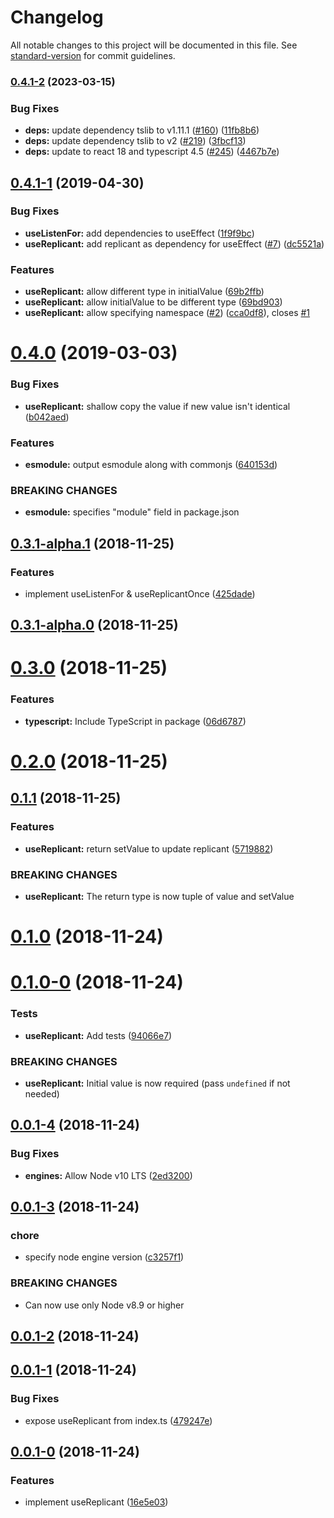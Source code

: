 # Changelog

All notable changes to this project will be documented in this file. See [standard-version](https://github.com/conventional-changelog/standard-version) for commit guidelines.

### [0.4.1-2](https://github.com/Hoishin/use-nodecg/compare/v0.4.1-1...v0.4.1-2) (2023-03-15)

### Bug Fixes

-   **deps:** update dependency tslib to v1.11.1 ([#160](https://github.com/Hoishin/use-nodecg/issues/160)) ([11fb8b6](https://github.com/Hoishin/use-nodecg/commit/11fb8b6b67b0accefba57c0a2bae55c0dec096cd))
-   **deps:** update dependency tslib to v2 ([#219](https://github.com/Hoishin/use-nodecg/issues/219)) ([3fbcf13](https://github.com/Hoishin/use-nodecg/commit/3fbcf1374eeaed594a3815297a7d1dee02ffc72e))
-   **deps:** update to react 18 and typescript 4.5 ([#245](https://github.com/Hoishin/use-nodecg/issues/245)) ([4467b7e](https://github.com/Hoishin/use-nodecg/commit/4467b7e310c7890ce4b5dae4f85e08ad2960f970))

## [0.4.1-1](https://github.com/Hoishin/use-nodecg/compare/v0.4.0...v0.4.1-1) (2019-04-30)

### Bug Fixes

-   **useListenFor:** add dependencies to useEffect ([1f9f9bc](https://github.com/Hoishin/use-nodecg/commit/1f9f9bc))
-   **useReplicant:** add replicant as dependency for useEffect ([#7](https://github.com/Hoishin/use-nodecg/issues/7)) ([dc5521a](https://github.com/Hoishin/use-nodecg/commit/dc5521a))

### Features

-   **useReplicant:** allow different type in initialValue ([69b2ffb](https://github.com/Hoishin/use-nodecg/commit/69b2ffb))
-   **useReplicant:** allow initialValue to be different type ([69bd903](https://github.com/Hoishin/use-nodecg/commit/69bd903))
-   **useReplicant:** allow specifying namespace ([#2](https://github.com/Hoishin/use-nodecg/issues/2)) ([cca0df8](https://github.com/Hoishin/use-nodecg/commit/cca0df8)), closes [#1](https://github.com/Hoishin/use-nodecg/issues/1)

# [0.4.0](https://github.com/Hoishin/use-nodecg/compare/v0.3.1-alpha.1...v0.4.0) (2019-03-03)

### Bug Fixes

-   **useReplicant:** shallow copy the value if new value isn't identical ([b042aed](https://github.com/Hoishin/use-nodecg/commit/b042aed))

### Features

-   **esmodule:** output esmodule along with commonjs ([640153d](https://github.com/Hoishin/use-nodecg/commit/640153d))

### BREAKING CHANGES

-   **esmodule:** specifies "module" field in package.json

## [0.3.1-alpha.1](https://github.com/Hoishin/use-nodecg/compare/v0.3.1-alpha.0...v0.3.1-alpha.1) (2018-11-25)

### Features

-   implement useListenFor & useReplicantOnce ([425dade](https://github.com/Hoishin/use-nodecg/commit/425dade))

## [0.3.1-alpha.0](https://github.com/Hoishin/use-nodecg/compare/v0.3.0...v0.3.1-alpha.0) (2018-11-25)

# [0.3.0](https://github.com/Hoishin/use-nodecg/compare/v0.2.0...v0.3.0) (2018-11-25)

### Features

-   **typescript:** Include TypeScript in package ([06d6787](https://github.com/Hoishin/use-nodecg/commit/06d6787))

# [0.2.0](https://github.com/Hoishin/use-nodecg/compare/v0.1.1...v0.2.0) (2018-11-25)

## [0.1.1](https://github.com/Hoishin/use-nodecg/compare/v0.1.0...v0.1.1) (2018-11-25)

### Features

-   **useReplicant:** return setValue to update replicant ([5719882](https://github.com/Hoishin/use-nodecg/commit/5719882))

### BREAKING CHANGES

-   **useReplicant:** The return type is now tuple of value and setValue

# [0.1.0](https://github.com/Hoishin/use-nodecg/compare/v0.1.0-0...v0.1.0) (2018-11-24)

# [0.1.0-0](https://github.com/Hoishin/use-nodecg/compare/v0.0.1-4...v0.1.0-0) (2018-11-24)

### Tests

-   **useReplicant:** Add tests ([94066e7](https://github.com/Hoishin/use-nodecg/commit/94066e7))

### BREAKING CHANGES

-   **useReplicant:** Initial value is now required (pass `undefined` if not needed)

## [0.0.1-4](https://github.com/Hoishin/use-nodecg/compare/v0.0.1-3...v0.0.1-4) (2018-11-24)

### Bug Fixes

-   **engines:** Allow Node v10 LTS ([2ed3200](https://github.com/Hoishin/use-nodecg/commit/2ed3200))

## [0.0.1-3](https://github.com/Hoishin/use-nodecg/compare/v0.0.1-2...v0.0.1-3) (2018-11-24)

### chore

-   specify node engine version ([c3257f1](https://github.com/Hoishin/use-nodecg/commit/c3257f1))

### BREAKING CHANGES

-   Can now use only Node v8.9 or higher

## [0.0.1-2](https://github.com/Hoishin/use-nodecg/compare/v0.0.1-1...v0.0.1-2) (2018-11-24)

## [0.0.1-1](https://github.com/Hoishin/use-nodecg/compare/v0.0.1-0...v0.0.1-1) (2018-11-24)

### Bug Fixes

-   expose useReplicant from index.ts ([479247e](https://github.com/Hoishin/use-nodecg/commit/479247e))

## [0.0.1-0](https://github.com/Hoishin/use-nodecg/compare/16e5e03...v0.0.1-0) (2018-11-24)

### Features

-   implement useReplicant ([16e5e03](https://github.com/Hoishin/use-nodecg/commit/16e5e03))
